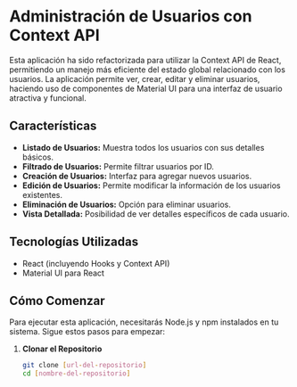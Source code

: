 # Administración de Usuarios con Context API

Esta aplicación ha sido refactorizada para utilizar la Context API de React, permitiendo un manejo más eficiente del estado global relacionado con los usuarios. La aplicación permite ver, crear, editar y eliminar usuarios, haciendo uso de componentes de Material UI para una interfaz de usuario atractiva y funcional.

## Características

- **Listado de Usuarios:** Muestra todos los usuarios con sus detalles básicos.
- **Filtrado de Usuarios:** Permite filtrar usuarios por ID.
- **Creación de Usuarios:** Interfaz para agregar nuevos usuarios.
- **Edición de Usuarios:** Permite modificar la información de los usuarios existentes.
- **Eliminación de Usuarios:** Opción para eliminar usuarios.
- **Vista Detallada:** Posibilidad de ver detalles específicos de cada usuario.

## Tecnologías Utilizadas

- React (incluyendo Hooks y Context API)
- Material UI para React

## Cómo Comenzar

Para ejecutar esta aplicación, necesitarás Node.js y npm instalados en tu sistema. Sigue estos pasos para empezar:

1. **Clonar el Repositorio**

   ```bash
   git clone [url-del-repositorio]
   cd [nombre-del-repositorio]
